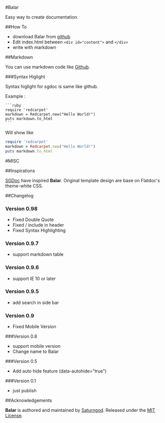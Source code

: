 #Balar

Easy way to create documentation.

##How To

 - download Balar from [github](https://github.com/saturngod/Balar)
 - Edit index.html between `<div id="content">` and `</div>`
 - write with markdown

##Markdown

You can use markdown code like [Github](https://help.github.com/articles/github-flavored-markdown).

###Syntax Higlight

Syntax higlight for sgdoc is same like github.

Example :

    ```ruby
    require 'redcarpet'
    markdown = Redcarpet.new("Hello World!")
    puts markdown.to_html
    ```

Will show like

```ruby
require 'redcarpet'
markdown = Redcarpet.new("Hello World!")
puts markdown.to_html
```


#MISC

##Inspirations

[SGDoc](saturngod.github.com/SGDoc/) have inspired **Balar**. Original template design are base on Flatdoc's theme-white CSS.

##Changelog

### Version 0.98

- Fixed Double Quote
- Fixed / include in header
- Fixed Syntax Highlighting

### Version 0.9.7

- support markdown table

### Version 0.9.6

- support IE 10 or later

### Version 0.9.5

- add search in side bar

### Version 0.9

- Fixed Mobile Version


###Version 0.8

- support mobile version
- Change name to Balar

###Version 0.5

- Add auto hide feature (data-autohide="true")


###Version 0.1

- just publish

##Acknowledgements

**Balar** is authored and maintained by [Saturngod](http://en.saturngod.net).
Released under the [MIT License](http://opensource.org/licenses/mit-license.php).


